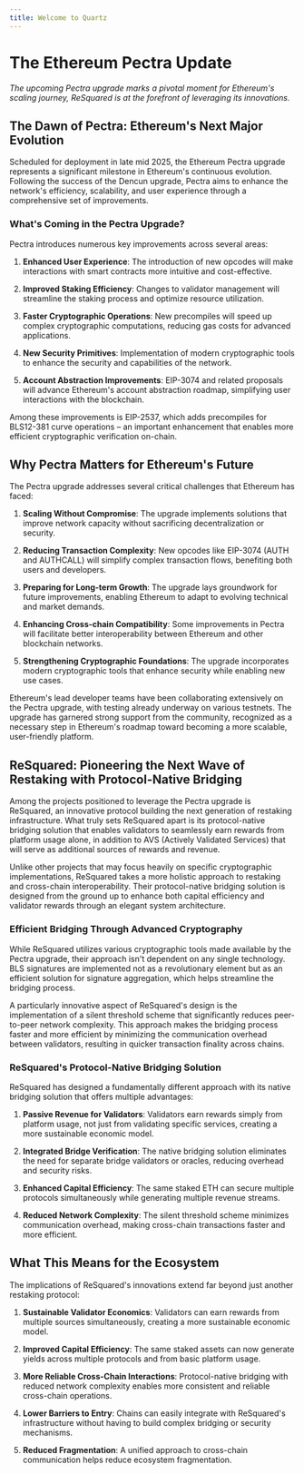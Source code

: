 ```yaml
---
title: Welcome to Quartz
---
```


# The Ethereum Pectra Update 

*The upcoming Pectra upgrade marks a pivotal moment for Ethereum's scaling journey, ReSquared is at the forefront of leveraging its innovations.*

## The Dawn of Pectra: Ethereum's Next Major Evolution

Scheduled for deployment in late mid 2025, the Ethereum Pectra upgrade represents a significant milestone in Ethereum's continuous evolution. Following the success of the Dencun upgrade, Pectra aims to enhance the network's efficiency, scalability, and user experience through a comprehensive set of improvements.

### What's Coming in the Pectra Upgrade?

Pectra introduces numerous key improvements across several areas:

1. **Enhanced User Experience**: The introduction of new opcodes will make interactions with smart contracts more intuitive and cost-effective.

2. **Improved Staking Efficiency**: Changes to validator management will streamline the staking process and optimize resource utilization.

3. **Faster Cryptographic Operations**: New precompiles will speed up complex cryptographic computations, reducing gas costs for advanced applications.

4. **New Security Primitives**: Implementation of modern cryptographic tools to enhance the security and capabilities of the network.

5. **Account Abstraction Improvements**: EIP-3074 and related proposals will advance Ethereum's account abstraction roadmap, simplifying user interactions with the blockchain.

Among these improvements is EIP-2537, which adds precompiles for BLS12-381 curve operations – an important enhancement that enables more efficient cryptographic verification on-chain.

## Why Pectra Matters for Ethereum's Future

The Pectra upgrade addresses several critical challenges that Ethereum has faced:

1. **Scaling Without Compromise**: The upgrade implements solutions that improve network capacity without sacrificing decentralization or security.

2. **Reducing Transaction Complexity**: New opcodes like EIP-3074 (AUTH and AUTHCALL) will simplify complex transaction flows, benefiting both users and developers.

3. **Preparing for Long-term Growth**: The upgrade lays groundwork for future improvements, enabling Ethereum to adapt to evolving technical and market demands.

4. **Enhancing Cross-chain Compatibility**: Some improvements in Pectra will facilitate better interoperability between Ethereum and other blockchain networks.

5. **Strengthening Cryptographic Foundations**: The upgrade incorporates modern cryptographic tools that enhance security while enabling new use cases.

Ethereum's lead developer teams have been collaborating extensively on the Pectra upgrade, with testing already underway on various testnets. The upgrade has garnered strong support from the community, recognized as a necessary step in Ethereum's roadmap toward becoming a more scalable, user-friendly platform.

## ReSquared: Pioneering the Next Wave of Restaking with Protocol-Native Bridging

Among the projects positioned to leverage the Pectra upgrade is ReSquared, an innovative protocol building the next generation of restaking infrastructure. What truly sets ReSquared apart is its protocol-native bridging solution that enables validators to seamlessly earn rewards from platform usage alone, in addition to AVS (Actively Validated Services) that will serve as additional sources of rewards and revenue.

Unlike other projects that may focus heavily on specific cryptographic implementations, ReSquared takes a more holistic approach to restaking and cross-chain interoperability. Their protocol-native bridging solution is designed from the ground up to enhance both capital efficiency and validator rewards through an elegant system architecture.

### Efficient Bridging Through Advanced Cryptography

While ReSquared utilizes various cryptographic tools made available by the Pectra upgrade, their approach isn't dependent on any single technology. BLS signatures are implemented not as a revolutionary element but as an efficient solution for signature aggregation, which helps streamline the bridging process.

A particularly innovative aspect of ReSquared's design is the implementation of a silent threshold scheme that significantly reduces peer-to-peer network complexity. This approach makes the bridging process faster and more efficient by minimizing the communication overhead between validators, resulting in quicker transaction finality across chains.


### ReSquared's Protocol-Native Bridging Solution

ReSquared has designed a fundamentally different approach with its native bridging solution that offers multiple advantages:

1. **Passive Revenue for Validators**: Validators earn rewards simply from platform usage, not just from validating specific services, creating a more sustainable economic model.

2. **Integrated Bridge Verification**: The native bridging solution eliminates the need for separate bridge validators or oracles, reducing overhead and security risks.

3. **Enhanced Capital Efficiency**: The same staked ETH can secure multiple protocols simultaneously while generating multiple revenue streams.

4. **Reduced Network Complexity**: The silent threshold scheme minimizes communication overhead, making cross-chain transactions faster and more efficient.


## What This Means for the Ecosystem

The implications of ReSquared's innovations extend far beyond just another restaking protocol:

1. **Sustainable Validator Economics**: Validators can earn rewards from multiple sources simultaneously, creating a more sustainable economic model.

2. **Improved Capital Efficiency**: The same staked assets can now generate yields across multiple protocols and from basic platform usage.

3. **More Reliable Cross-Chain Interactions**: Protocol-native bridging with reduced network complexity enables more consistent and reliable cross-chain operations.

4. **Lower Barriers to Entry**: Chains can easily integrate with ReSquared's infrastructure without having to build complex bridging or security mechanisms.

5. **Reduced Fragmentation**: A unified approach to cross-chain communication helps reduce ecosystem fragmentation.





